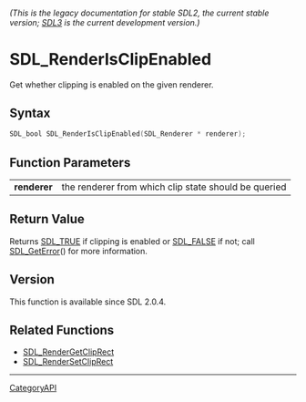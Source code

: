 ###### (This is the legacy documentation for stable SDL2, the current stable version; [SDL3](https://wiki.libsdl.org/SDL3/) is the current development version.)
# SDL_RenderIsClipEnabled

Get whether clipping is enabled on the given renderer.

## Syntax

```c
SDL_bool SDL_RenderIsClipEnabled(SDL_Renderer * renderer);

```

## Function Parameters

|                  |                                                      |
| ---------------- | ---------------------------------------------------- |
| **renderer**     | the renderer from which clip state should be queried |

## Return Value

Returns [SDL_TRUE](SDL_TRUE.md) if clipping is enabled or
[SDL_FALSE](SDL_FALSE.md) if not; call [SDL_GetError](SDL_GetError.md)() for more
information.

## Version

This function is available since SDL 2.0.4.

## Related Functions

* [SDL_RenderGetClipRect](SDL_RenderGetClipRect.md)
* [SDL_RenderSetClipRect](SDL_RenderSetClipRect.md)

----
[CategoryAPI](CategoryAPI.md)
